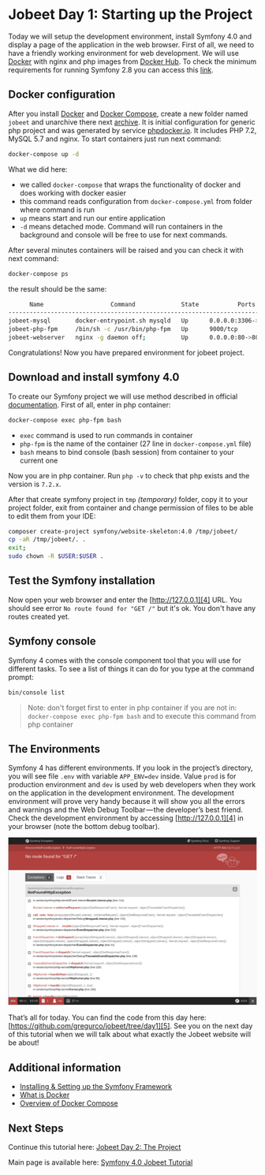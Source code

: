 # Jobeet Day 1: Starting up the Project

Today we will setup the development environment, install Symfony 4.0 and display a page of the application in the web browser. First of all, we need to have a friendly working environment for web development. We will use [Docker][1] with nginx and php images from [Docker Hub][2]. To check the minimum requirements for running Symfony 2.8 you can access this [link][3].

[1]: https://www.docker.com/
[2]: https://hub.docker.com/
[3]: https://symfony.com/doc/4.0/reference/requirements.html

## Docker configuration
After you install [Docker][1] and [Docker Compose][2], create a new folder named `jobeet` and unarchive there next [archive](/files/archives/jobeet.zip).
It is initial configuration for generic php project and was generated by service [phpdocker.io][6].
It includes PHP 7.2, MySQL 5.7 and nginx. To start containers just run next command:
```bash
docker-compose up -d
```

What we did here:
- we called `docker-compose` that wraps the functionality of docker and does working with docker easier
- this command reads configuration from `docker-compose.yml` from folder where command is run
- `up` means start and run our entire application
- `-d` means detached mode. Command will run containers in the background and console will be free to use for next commands.

After several minutes containers will be raised and you can check it with next command:
```bash
docker-compose ps
```

the result should be the same:
```bash
      Name                   Command             State           Ports          
-------------------------------------------------------------------------------
jobeet-mysql       docker-entrypoint.sh mysqld   Up      0.0.0.0:3306->3306/tcp 
jobeet-php-fpm     /bin/sh -c /usr/bin/php-fpm   Up      9000/tcp               
jobeet-webserver   nginx -g daemon off;          Up      0.0.0.0:80->80/tcp
```

Congratulations! Now you have prepared environment for jobeet project.

## Download and install symfony 4.0

To create our Symfony project we will use method described in official [documentation][3].
First of all, enter in php container:
```bash
docker-compose exec php-fpm bash
```

- `exec` command is used to run commands in container
- `php-fpm` is the name of the container (27 line in `docker-compose.yml` file)
- `bash` means to bind console (bash session) from container to your current one

Now you are in php container. Run `php -v` to check that php exists and the version is `7.2.x`.

After that create symfony project in `tmp` _(temporary)_ folder, copy it to your project folder, exit from container and change permission of files to be able to edit them from your IDE:
```bash
composer create-project symfony/website-skeleton:4.0 /tmp/jobeet/
cp -aR /tmp/jobeet/. .
exit;
sudo chown -R $USER:$USER .
```

## Test the Symfony installation

Now open your web browser and enter the [http://127.0.0.1][4] URL. You should see error `No route found for "GET /"` but it's ok. You don't have any routes created yet.

## Symfony console

Symfony 4 comes with the console component tool that you will use for different tasks. To see a list of things it can do for you type at the command prompt:

```bash
bin/console list
```

> Note: don't forget first to enter in php container if you are not in: `docker-compose exec php-fpm bash`
> and to execute this command from php container

## The Environments

Symfony 4 has different environments. If you look in the project’s directory, you will see file `.env` with variable `APP_ENV=dev` inside.
Value `prod` is for production environment and `dev` is used by web developers when they work on the application in the development environment. The development environment will prove very handy because it will show you all the errors and warnings and the Web Debug Toolbar — the developer’s best friend. Check the development environment by accessing [http://127.0.0.1][4] in your browser (note the bottom debug toolbar).

![Debug toolbar](/files/images/screenshot_1.png)

That’s all for today. You can find the code from this day here: [https://github.com/gregurco/jobeet/tree/day1][5]. See you on the next day of this tutorial when we will talk about what exactly the Jobeet website will be about!

## Additional information
- [Installing & Setting up the Symfony Framework][7]
- [What is Docker][8]
- [Overview of Docker Compose][9]

## Next Steps

Continue this tutorial here: [Jobeet Day 2: The Project](/days/day-2.md)

Main page is available here: [Symfony 4.0 Jobeet Tutorial](/README.md)

[1]: https://docs.docker.com/install/linux/docker-ce/ubuntu/
[2]: https://docs.docker.com/compose/install/
[3]: https://symfony.com/doc/4.0/setup.html
[4]: http://127.0.0.1
[5]: https://github.com/gregurco/jobeet/tree/day1
[6]: https://phpdocker.io/generator
[7]: https://symfony.com/doc/4.0/setup.html
[8]: https://www.docker.com/what-docker
[9]: https://docs.docker.com/compose/overview/

